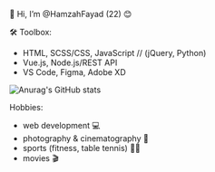 👋 Hi, I’m @HamzahFayad (22) 😊

🛠 Toolbox:
* HTML, SCSS/CSS, JavaScript // (jQuery, Python)
* Vue.js, Node.js/REST API
* VS Code, Figma, Adobe XD

![Anurag's GitHub stats](https://github-readme-stats.vercel.app/api?username=HamzahFayad&show_icons=true&theme=tokyonight)

Hobbies:
* web development 💻
* photography & cinematography 📸
* sports (fitness, table tennis) 🏋️‍♂️
* movies 🎬

